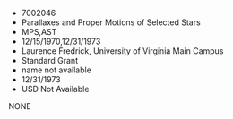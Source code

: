 * 7002046
* Parallaxes and Proper Motions of Selected Stars
* MPS,AST
* 12/15/1970,12/31/1973
* Laurence Fredrick, University of Virginia Main Campus
* Standard Grant
*   name not available
* 12/31/1973
* USD Not Available

NONE